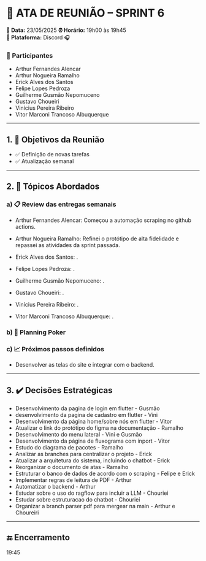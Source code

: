 # 📝 ATA DE REUNIÃO – SPRINT 6

**📅 Data:** 23/05/2025
**⏰ Horário:** 19h00 às 19h45  
**📍 Plataforma:** Discord 🎧  

### 👥 Participantes

- Arthur Fernandes Alencar
- Arthur Nogueira Ramalho
- Erick Alves dos Santos
- Felipe Lopes Pedroza
- Guilherme Gusmão Nepomuceno
- Gustavo Choueiri
- Vinícius Pereira Ribeiro
- Vitor Marconi Trancoso Albuquerque

---

## 1. 🎯 Objetivos da Reunião

- ✅ Definição de novas tarefas
- ✅ Atualização semanal

---

## 2. 📌 Tópicos Abordados

### a) 📋 Review das entregas semanais

- Arthur Fernandes Alencar: Começou a automação scraping no github actions.

- Arthur Nogueira Ramalho: Refinei o protótipo de alta fidelidade e repassei as atividades da sprint passada.

- Erick Alves dos Santos: .

- Felipe Lopes Pedroza:  .

- Guilherme Gusmão Nepomuceno: .

- Gustavo Choueiri: .

- Vinícius Pereira Ribeiro: .

- Vitor Marconi Trancoso Albuquerque: .


### b) 🎲 Planning Poker

### c) 📈 Próximos passos definidos

- Desenvolver as telas do site e integrar com o backend.

---

## 3. ✔️ Decisões Estratégicas

- Desenvolvimento da pagina de login em flutter - Gusmão
- desenvolvimento da pagina de cadastro em flutter - Vini
- Desenvolvimento da página home/sobre nós em flutter - Vitor
- Atualizar o link do protótipo do figma na documentação - Ramalho
- Desenvolvimento do menu lateral - Vini e Gusmão
- Desenvolvimento da página de fluxograma com inport - Vitor
- Estudo do diagrama de pacotes - Ramalho
- Analizar as branches para centralizar o projeto - Erick
- Atualizar a arquitetura do sistema, incluindo o chatbot - Erick
- Reorganizar o documento de atas - Ramalho
- Estruturar o banco de dados de acordo com o scraping - Felipe e Erick
- Implementar regras de leitura de PDF - Arthur
- Automatizar o backend - Arthur
- Estudar sobre o uso do ragflow para incluir a LLM - Chouriei
- Estudar sobre estruturacao do chatbot - Chouriei
- Organizar a branch parser pdf para mergear na main - Arthur e Choureiri

---

## 🔚 Encerramento

19:45
